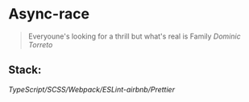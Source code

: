 # Async-race

> Everyoune's looking for a thrill but what's real is Family
> *Dominic Torreto*

## Stack:

*TypeScript/SCSS/Webpack/ESLint-airbnb/Prettier*



